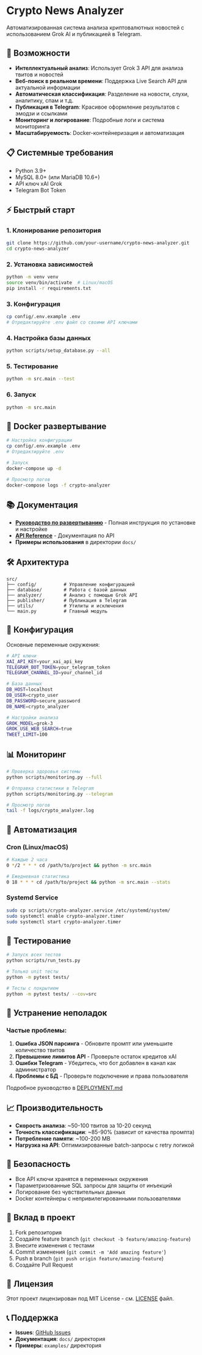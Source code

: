 # Crypto News Analyzer

Автоматизированная система анализа криптовалютных новостей с использованием Grok AI и публикацией в Telegram.

## 🚀 Возможности

- **Интеллектуальный анализ**: Использует Grok 3 API для анализа твитов и новостей
- **Веб-поиск в реальном времени**: Поддержка Live Search API для актуальной информации
- **Автоматическая классификация**: Разделение на новости, слухи, аналитику, спам и т.д.
- **Публикация в Telegram**: Красивое оформление результатов с эмодзи и ссылками
- **Мониторинг и логирование**: Подробные логи и система мониторинга
- **Масштабируемость**: Docker-контейнеризация и автоматизация

## 📋 Системные требования

- Python 3.9+
- MySQL 8.0+ (или MariaDB 10.6+)
- API ключ xAI Grok
- Telegram Bot Token

## ⚡ Быстрый старт

### 1. Клонирование репозитория
```bash
git clone https://github.com/your-username/crypto-news-analyzer.git
cd crypto-news-analyzer
```

### 2. Установка зависимостей
```bash
python -m venv venv
source venv/bin/activate  # Linux/macOS
pip install -r requirements.txt
```

### 3. Конфигурация
```bash
cp config/.env.example .env
# Отредактируйте .env файл со своими API ключами
```

### 4. Настройка базы данных
```bash
python scripts/setup_database.py --all
```

### 5. Тестирование
```bash
python -m src.main --test
```

### 6. Запуск
```bash
python -m src.main
```

## 🐳 Docker развертывание

```bash
# Настройка конфигурации
cp config/.env.example .env
# Отредактируйте .env

# Запуск
docker-compose up -d

# Просмотр логов
docker-compose logs -f crypto-analyzer
```

## 📚 Документация

- **[Руководство по развертыванию](DEPLOYMENT.md)** - Полная инструкция по установке и настройке
- **[API Reference](docs/API_REFERENCE.md)** - Документация по API
- **Примеры использования** в директории `docs/`

## 🛠 Архитектура

```
src/
├── config/          # Управление конфигурацией
├── database/        # Работа с базой данных
├── analyzer/        # Анализ с помощью Grok API
├── publisher/       # Публикация в Telegram
├── utils/           # Утилиты и исключения
└── main.py          # Главный модуль
```

## 🔧 Конфигурация

Основные переменные окружения:

```bash
# API ключи
XAI_API_KEY=your_xai_api_key
TELEGRAM_BOT_TOKEN=your_telegram_token
TELEGRAM_CHANNEL_ID=your_channel_id

# База данных
DB_HOST=localhost
DB_USER=crypto_user
DB_PASSWORD=secure_password
DB_NAME=crypto_analyzer

# Настройки анализа
GROK_MODEL=grok-3
GROK_USE_WEB_SEARCH=true
TWEET_LIMIT=100
```

## 📊 Мониторинг

```bash
# Проверка здоровья системы
python scripts/monitoring.py --full

# Отправка статистики в Telegram
python scripts/monitoring.py --telegram

# Просмотр логов
tail -f logs/crypto_analyzer.log
```

## 🔄 Автоматизация

### Cron (Linux/macOS)
```bash
# Каждые 2 часа
0 */2 * * * cd /path/to/project && python -m src.main

# Ежедневная статистика
0 18 * * * cd /path/to/project && python -m src.main --stats
```

### Systemd Service
```bash
sudo cp scripts/crypto-analyzer.service /etc/systemd/system/
sudo systemctl enable crypto-analyzer.timer
sudo systemctl start crypto-analyzer.timer
```

## 🧪 Тестирование

```bash
# Запуск всех тестов
python scripts/run_tests.py

# Только unit тесты
python -m pytest tests/

# Тесты с покрытием
python -m pytest tests/ --cov=src
```

## 🚨 Устранение неполадок

### Частые проблемы:

1. **Ошибка JSON парсинга** - Обновите промпт или уменьшите количество твитов
2. **Превышение лимитов API** - Проверьте остаток кредитов xAI
3. **Ошибки Telegram** - Убедитесь, что бот добавлен в канал как администратор
4. **Проблемы с БД** - Проверьте подключение и права пользователя

Подробное руководство в [DEPLOYMENT.md](DEPLOYMENT.md)

## 📈 Производительность

- **Скорость анализа**: ~50-100 твитов за 10-20 секунд
- **Точность классификации**: ~85-90% (зависит от качества промпта)
- **Потребление памяти**: ~100-200 MB
- **Нагрузка на API**: Оптимизированные batch-запросы с retry логикой

## 🔐 Безопасность

- Все API ключи хранятся в переменных окружения
- Параметризованные SQL запросы для защиты от инъекций
- Логирование без чувствительных данных
- Docker контейнеры с непривилегированными пользователями

## 🤝 Вклад в проект

1. Fork репозитория
2. Создайте feature branch (`git checkout -b feature/amazing-feature`)
3. Внесите изменения с тестами
4. Commit изменения (`git commit -m 'Add amazing feature'`)
5. Push в branch (`git push origin feature/amazing-feature`)
6. Создайте Pull Request

## 📄 Лицензия

Этот проект лицензирован под MIT License - см. [LICENSE](LICENSE) файл.

## 📞 Поддержка

- **Issues**: [GitHub Issues](https://github.com/your-username/crypto-news-analyzer/issues)
- **Документация**: `docs/` директория
- **Примеры**: `examples/` директория
